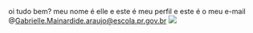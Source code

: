 oi tudo bem? meu nome é elle e este é meu perfil e este é o meu e-mail
@Gabrielle.Mainardide.araujo@escola.pr.gov.br
![](https://github.com/user-attachments/assets/a847bfef-ee41-4392-aa1e-4c9cff942b00)

